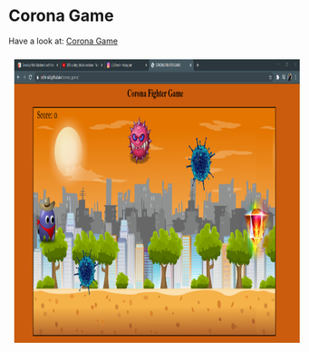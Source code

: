 # Corona Game

Have a look at: [Corona Game](https://sidhi-sid.github.io/corona_game/)

<img src = "/corona_game.PNG" height = "500" align="left" hspace="10" vspace="10">
